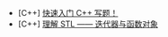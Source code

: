 - [C++] [快速入门 C++ 写题！](../../cpp/cpp_for_contests/)
- [C++] [理解 STL —— 迭代器与函数对象](../../cpp/理解%20STL%20-%20迭代器与函数对象/)